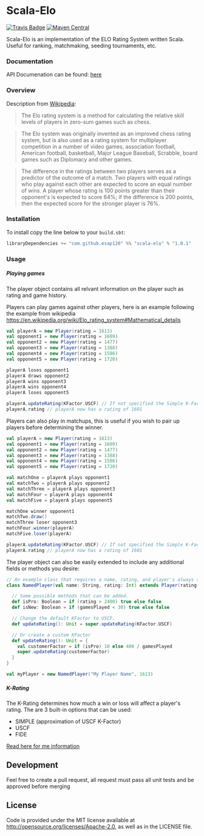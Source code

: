 # Scala-Elo

[![Travis Badge](https://travis-ci.org/esap120/scala-elo.svg?branch=master)](https://travis-ci.org/esap120/scala-elo)
[![Maven Central](https://maven-badges.herokuapp.com/maven-central/com.github.esap120/scala-elo_2.12/badge.svg)](https://maven-badges.herokuapp.com/maven-central/com.github.esap120/scala-elo_2.12)

Scala-Elo is an implementation of the ELO Rating System written Scala. Useful for ranking, matchmaking, seeding tournaments, etc.

### Documentation
API Documenation can be found: [here](https://esap120.github.io/scala-elo/ "here")

### Overview
Description from [Wikipedia](https://en.wikipedia.org/wiki/Elo_rating_system "Wikipedia"):

> The Elo rating system is a method for calculating the relative skill levels of players in zero-sum games such as chess.

>The Elo system was originally invented as an improved chess rating system, but is also used as a rating system for multiplayer competition in a number of video games, association football, American football, basketball, Major League Baseball, Scrabble, board games such as Diplomacy and other games.

>The difference in the ratings between two players serves as a predictor of the outcome of a match. Two players with equal ratings who play against each other are expected to score an equal number of wins. A player whose rating is 100 points greater than their opponent's is expected to score 64%; if the difference is 200 points, then the expected score for the stronger player is 76%.

### Installation
To install copy the line below to your `build.sbt`:
```scala
libraryDependencies += "com.github.esap120" %% "scala-elo" % "1.0.1"
```

### Usage

##### Playing games
The player object contains all relvant information on the player such as rating and game history.

Players can play games against other players, here is an example following the example from wikipedia https://en.wikipedia.org/wiki/Elo_rating_system#Mathematical_details
```scala
val playerA = new Player(rating = 1613)
val opponent1 = new Player(rating = 1609)
val opponent2 = new Player(rating = 1477)
val opponent3 = new Player(rating = 1388)
val opponent4 = new Player(rating = 1586)
val opponent5 = new Player(rating = 1720)

playerA loses opponent1
playerA draws opponent2
playerA wins opponent3
playerA wins opponent4
playerA loses opponent5

playerA.updateRating(KFactor.USCF) // If not specified the Simple K-Factor is used
playerA.rating // playerA now has a rating of 1601
```
Players can also play in matchups, this is useful if you wish to pair up players before determining the winner.
```scala
val playerA = new Player(rating = 1613)
val opponent1 = new Player(rating = 1609)
val opponent2 = new Player(rating = 1477)
val opponent3 = new Player(rating = 1388)
val opponent4 = new Player(rating = 1586)
val opponent5 = new Player(rating = 1720)

val matchOne = playerA plays opponent1
val matchTwo = playerA plays opponent2
val matchThree = playerA plays opponent3
val matchFour = playerA plays opponent4
val matchFive = playerA plays opponent5

matchOne winner opponent1
matchTwo.draw()
matchThree loser opponent3
matchFour.winner(playerA)
matchFive.loser(playerA)

playerA.updateRating(KFactor.USCF) // If not specified the Simple K-Factor is used
playerA.rating // playerA now has a rating of 1601
```
The player object can also be easily extended to include any additional fields or methods you desire:
```scala
// An example class that requires a name, rating, and player's always start at 0 games.
class NamedPlayer(val name: String, rating: Int) extends Player(rating, 0) {

  // Some possible methods that can be added.
  def isPro: Boolean = if (rating > 2400) true else false
  def isNew: Boolean = if (gamesPlayed < 30) true else false

  // Change the default KFactor to USCF.
  def updateRating(): Unit = super.updateRating(KFactor.USCF)

  // Or create a custom KFactor
  def updateRating(): Unit = {
    val customerFactor = if (isPro) 10 else 400 / gamesPlayed
    super.updateRating(customerFactor)
  }
}

val myPlayer = new NamedPlayer("My Player Name", 1613)
```

##### K-Rating
The K-Rating determines how much a win or loss will affect a player's rating. The are 3 built-in options that can be used:
- SIMPLE (approximation of USCF K-Factor)
- USCF
- FIDE

[Read here for me information](https://en.wikipedia.org/wiki/Elo_rating_system#Most_accurate_K-factor "Read here for me information")


## Development
Feel free to create a pull request, all request must pass all unit tests and be approved before merging
## License
Code is provided under the MIT license available at http://opensource.org/licenses/Apache-2.0,
as well as in the LICENSE file.

[g8]: http://www.foundweekends.org/giter8/
